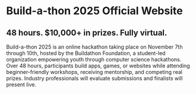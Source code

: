 # Build-a-thon 2025 Official Website

## 48 hours. $10,000+ in prizes. Fully virtual.

Build-a-thon 2025 is an online hackathon taking place on November 7th through 10th, hosted by the Buildathon Foundation, a student-led organization empowering youth through computer science hackathons. Over 48 hours, participants build apps, games, or websites while attending beginner-friendly workshops, receiving mentorship, and competing real prizes. Industry professionals will evaluate submissions and finalists will present live.